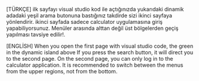 
[TÜRKÇE]
ilk sayfayı visual  studio kod ile açtığınızda yukarıdaki dinamik adadaki yeşil
arama butonuna bastığınız takdirde sizi ikinci sayfaya yönlendirir.
ikinci sayfada sadece calculator uygulamasına giriş yapabiliyorsunuz.
Menüler arasında alttan değil üst bölgelerden geçiş yapılması tavsiye edilir!.



[ENGLİSH]
When you open the first page with visual studio code, the green in the dynamic island above
If you press the search button, it will direct you to the second page.
On the second page, you can only log in to the calculator application.
It is recommended to switch between the menus from the upper regions, not from the bottom.
